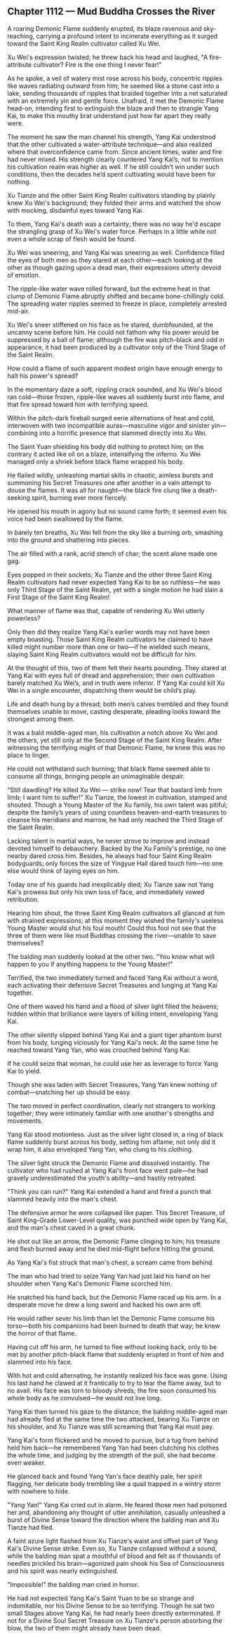 ## Chapter 1112 — Mud Buddha Crosses the River

A roaring Demonic Flame suddenly erupted, its blaze ravenous and sky-reaching, carrying a profound intent to incinerate everything as it surged toward the Saint King Realm cultivator called Xu Wei.

Xu Wei's expression twisted; he threw back his head and laughed, "A fire-attribute cultivator? Fire is the one thing I never fear!"

As he spoke, a veil of watery mist rose across his body, concentric ripples like waves radiating outward from him; he seemed like a stone cast into a lake, sending thousands of ripples that braided together into a net saturated with an extremely yin and gentle force. Unafraid, it met the Demonic Flame head-on, intending first to extinguish the blaze and then to strangle Yang Kai, to make this mouthy brat understand just how far apart they really were.

The moment he saw the man channel his strength, Yang Kai understood that the other cultivated a water-attribute technique—and also realized where that overconfidence came from. Since ancient times, water and fire had never mixed. His strength clearly countered Yang Kai’s, not to mention his cultivation realm was higher as well. If he still couldn’t win under such conditions, then the decades he’d spent cultivating would have been for nothing.

Xu Tianze and the other Saint King Realm cultivators standing by plainly knew Xu Wei's background; they folded their arms and watched the show with mocking, disdainful eyes toward Yang Kai.

To them, Yang Kai's death was a certainty; there was no way he'd escape the strangling grasp of Xu Wei's water force. Perhaps in a little while not even a whole scrap of flesh would be found.

Xu Wei was sneering, and Yang Kai was sneering as well. Confidence filled the eyes of both men as they stared at each other—each looking at the other as though gazing upon a dead man, their expressions utterly devoid of emotion.

The ripple-like water wave rolled forward, but the extreme heat in that clump of Demonic Flame abruptly shifted and became bone-chillingly cold. The spreading water ripples seemed to freeze in place, completely arrested mid-air.

Xu Wei's sneer stiffened on his face as he stared, dumbfounded, at the uncanny scene before him. He could not fathom why his power would be suppressed by a ball of flame; although the fire was pitch-black and odd in appearance, it had been produced by a cultivator only of the Third Stage of the Saint Realm.

How could a flame of such apparent modest origin have enough energy to halt his power's spread?

In the momentary daze a soft, rippling crack sounded, and Xu Wei's blood ran cold—those frozen, ripple-like waves all suddenly burst into flame, and that fire spread toward him with terrifying speed.

Within the pitch-dark fireball surged eerie alternations of heat and cold, interwoven with two incompatible auras—masculine vigor and sinister yin—combining into a horrific presence that slammed directly into Xu Wei.

The Saint Yuan shielding his body did nothing to protect him; on the contrary it acted like oil on a blaze, intensifying the inferno. Xu Wei managed only a shriek before black flame wrapped his body.

He flailed wildly, unleashing martial skills in chaotic, aimless bursts and summoning his Secret Treasures one after another in a vain attempt to douse the flames. It was all for naught—the black fire clung like a death-seeking spirit, burning ever more fiercely.

He opened his mouth in agony but no sound came forth; it seemed even his voice had been swallowed by the flame.

In barely ten breaths, Xu Wei fell from the sky like a burning orb, smashing into the ground and shattering into pieces.

The air filled with a rank, acrid stench of char; the scent alone made one gag.

Eyes popped in their sockets; Xu Tianze and the other three Saint King Realm cultivators had never expected Yang Kai to be so ruthless—he was only Third Stage of the Saint Realm, yet with a single motion he had slain a First Stage of the Saint King Realm!

What manner of flame was that, capable of rendering Xu Wei utterly powerless?

Only then did they realize Yang Kai's earlier words may not have been empty boasting. Those Saint King Realm cultivators he claimed to have killed might number more than one or two—if he wielded such means, slaying Saint King Realm cultivators would not be difficult for him.

At the thought of this, two of them felt their hearts pounding. They stared at Yang Kai with eyes full of dread and apprehension; their own cultivation barely matched Xu Wei’s, and in truth were inferior. If Yang Kai could kill Xu Wei in a single encounter, dispatching them would be child’s play.

Life and death hung by a thread; both men’s calves trembled and they found themselves unable to move, casting desperate, pleading looks toward the strongest among them.

It was a bald middle-aged man, his cultivation a notch above Xu Wei and the others, yet still only at the Second Stage of the Saint King Realm. After witnessing the terrifying might of that Demonic Flame, he knew this was no place to linger.

He could not withstand such burning; that black flame seemed able to consume all things, bringing people an unimaginable despair.

“Still dawdling? He killed Xu Wei — strike now! Tear that bastard limb from limb; I want him to suffer!” Xu Tianze, the lowest in cultivation, stamped and shouted. Though a Young Master of the Xu family, his own talent was pitiful; despite the family’s years of using countless heaven-and-earth treasures to cleanse his meridians and marrow, he had only reached the Third Stage of the Saint Realm.

Lacking talent in martial ways, he never strove to improve and instead devoted himself to debauchery. Backed by the Xu Family's prestige, no one nearby dared cross him. Besides, he always had four Saint King Realm bodyguards; only forces the size of Yingyue Hall dared touch him—no one else would think of laying eyes on him.

Today one of his guards had inexplicably died; Xu Tianze saw not Yang Kai's prowess but only his own loss of face, and immediately vowed retribution.

Hearing him shout, the three Saint King Realm cultivators all glanced at him with strained expressions; at this moment they wished the family's useless Young Master would shut his foul mouth! Could this fool not see that the three of them were like mud Buddhas crossing the river—unable to save themselves?

The balding man suddenly looked at the other two. "You know what will happen to you if anything happens to the Young Master!"

Terrified, the two immediately turned and faced Yang Kai without a word, each activating their defensive Secret Treasures and lunging at Yang Kai together.

One of them waved his hand and a flood of silver light filled the heavens; hidden within that brilliance were layers of killing intent, enveloping Yang Kai.

The other silently slipped behind Yang Kai and a giant tiger phantom burst from his body, lunging viciously for Yang Kai's neck. At the same time he reached toward Yang Yan, who was crouched behind Yang Kai.

If he could seize that woman, he could use her as leverage to force Yang Kai to yield.

Though she was laden with Secret Treasures, Yang Yan knew nothing of combat—snatching her up should be easy.

The two moved in perfect coordination, clearly not strangers to working together; they were intimately familiar with one another's strengths and movements.

Yang Kai stood motionless. Just as the silver light closed in, a ring of black flame suddenly burst across his body, setting him aflame; not only did it wrap him, it also enveloped Yang Yan, who clung to his clothing.

The silver light struck the Demonic Flame and dissolved instantly. The cultivator who had rushed at Yang Kai's front face went pale—he had gravely underestimated the youth's ability—and hastily retreated.

"Think you can run?" Yang Kai extended a hand and fired a punch that slammed heavily into the man's chest.

The defensive armor he wore collapsed like paper. This Secret Treasure, of Saint King-Grade Lower-Level quality, was punched wide open by Yang Kai, and the man's chest caved in a great chunk.

He shot out like an arrow, the Demonic Flame clinging to him; his treasure and flesh burned away and he died mid-flight before hitting the ground.

As Yang Kai's fist struck that man's chest, a scream came from behind.

The man who had tried to seize Yang Yan had just laid his hand on her shoulder when Yang Kai's Demonic Flame scorched him.

He snatched his hand back, but the Demonic Flame raced up his arm. In a desperate move he drew a long sword and hacked his own arm off.

He would rather sever his limb than let the Demonic Flame consume his torso—both his companions had been burned to death that way; he knew the horror of that flame.

Having cut off his arm, he turned to flee without looking back, only to be met by another pitch-black flame that suddenly erupted in front of him and slammed into his face.

With hot and cold alternating, he instantly realized his face was gone. Using his last hand he clawed at it frantically to try to tear the flame away, but to no avail. His face was torn to bloody shreds; the fire soon consumed his whole body as he convulsed—he would not live long.

Yang Kai then turned his gaze to the distance; the balding middle-aged man had already fled at the same time the two attacked, bearing Xu Tianze on his shoulder, and Xu Tianze was still screaming that Yang Kai must pay.

Yang Kai's form flickered and he moved to pursue, but a tug from behind held him back—he remembered Yang Yan had been clutching his clothes the whole time, and judging by the strength of the pull, she had become even weaker.

He glanced back and found Yang Yan's face deathly pale, her spirit flagging, her delicate body trembling like a quail trapped in a wintry storm with nowhere to hide.

"Yang Yan!" Yang Kai cried out in alarm. He feared those men had poisoned her and, abandoning any thought of utter annihilation, casually unleashed a burst of Divine Sense toward the direction where the balding man and Xu Tianze had fled.

A faint azure light flashed from Xu Tianze's waist and offset part of Yang Kai's Divine Sense strike. Even so, Xu Tianze collapsed without a sound, while the balding man spat a mouthful of blood and felt as if thousands of needles prickled his brain—agonized pain shook his Sea of Consciousness and his spirit was nearly extinguished.

"Impossible!" the balding man cried in horror.

He had not expected Yang Kai's Saint Yuan to be so strange and indomitable, nor his Divine Sense to be so terrifying. Though he sat two small Stages above Yang Kai, he had nearly been directly exterminated. If not for a Divine Soul Secret Treasure on Xu Tianze's person absorbing the blow, the two of them might already have been dead.